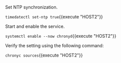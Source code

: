 Set NTP synchronization.

`timedatectl set-ntp true`{{execute "HOST2"}}

Start and enable the service.

`systemctl enable --now chronyd`{{execute "HOST2"}}

Verify the setting using the following command:

`chronyc sources`{{execute "HOST2"}}